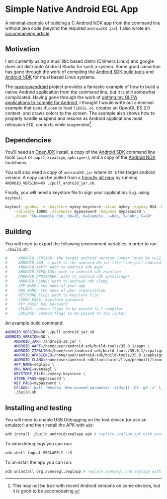 # Simple Native Android EGL App

A minimal example of building a C Android NDK app from the command line without
java code (beyond the required `androidXX.jar`). I also wrote an
[accompanying article][9].

## Motivation

I am currently using a musl libc based distro (Chimera Linux) and google does not
distribute Android Studio for such a system. Some good samaritan has gone through
the work of compiling the [Android SDK build tools][3] and [Android NDK][4] for musl based
Linux systems.

The [rawdrawandroid][1] project provides a fantastic example of how to build a native
Android applicaiton from the command line, but it is still somewhat
complicated. Having gone through the work of [getting my GLFW applications to compile for
Android][2], I thought I would write out a minimal example that uses `dlopen` to load
`libEGL.so`, creates an OpenGL ES 2.0 context, and draws colors to the screen. The example
also shows how to properly handle suspend and resume as Android applications must relinquish
EGL contexts while suspended[^1].

## Dependencies

You'll need an [OpenJDK][5] install,
a copy of the [Android SDK][6] command line tools (`aapt` or `aapt2`, `zipalign`, `apksigner`),
and a copy of the [Android NDK][7] toolchains.

You will also need a copy of
`androidXX.jar` where `XX` is the target android version. A copy can be pulled from a [friendly git
repo][8] by running `ANDROID_VERSION=XX ./pull_android_jar.sh`.

Finally, you will need a keystore file to sign your application. E.g. using `keytool`:
```bash
keytool -genkey -v -keystore mykey.keystore -alias mykey -keyalg RSA -keysize 2048 \
    -validity 10000 -storepass mypassword -keypass mypassword \
    -dname "CN=example.com, OU=ID, O=Example, L=Doe, S=John, C=GB"
```

## Building

You will need to export the following environment variables in order to run `./build.sh`:
```bash
#     ANDROID_VERSION: the target android version number (must be >=22)
#     ANDROID_JAR: a path to the android-XX.jar file (see pull_android_jar.sh)
#     ANDROID_AAPT: path to android sdk aapt
#     ANDROID_ZIPALIGN: path to android sdk zipalign
#     ANDROID_APKSIGNER: path to android sdk apksizinger
#     ANDROID_CLANG: path to android ndk clang
#     APP_NAME: the name of your app
#     ORG_NAME: the name of your organization
#     KEYSTORE_FILE: path to keystore file
#     STORE_PASS: keystore password
#     KEY_PASS: key password
#     CFLAGS: common flags to be passed to C compiler
#     LDFLAGS: common flags to be passed to the linker
```

An example build command:
```bash
ANDROID_VERSION=30 ./pull_android_jar.sh
ANDROID_VERSION=30 \
    ANDROID_JAR=./android-30.jar \
    ANDROID_AAPT=/home/user/android-sdk/build-tools/35.0.1/aapt \
    ANDROID_ZIPALIGN=/home/user/android-sdk/build-tools/35.0.1/zipalign \
    ANDROID_APKSIGNER=/home/user/android-sdk/build-tools/35.0.1/apksigner \
    ANDROID_CLANG=/home/user/android-ndk/toolchains/llvm/prebuilt/linux-x86_64/bin/clang \
    APP_NAME=seglapp \
    ORG_NAME=avensegl \
    KEYSTORE_FILE=./mykey.keystore \
    STORE_PASS=mypassword \
    KEY_PASS=mypassword \
    CFLAGS="-Wall -Wextra -Wno-unused-parameter -std=c11 -O3 -g0 -s" \
    ./build.sh
```

## Installing and testing

You will need to enable USB Debugging on the test device (or use an emulator) and then
install the APK with `adb`:

```bash
adb install ./build_android/seglapp.apk # replace seglapp.apk with your app name
```

To view debug logs you can run:
```bash
adb shell logcat SEGLAPP:I *:S
```

To uninstall the app you can run:
```bash
adb uninstall org.avensegl.seglapp # replace avensegl and seglapp with your org and app names
```

[^1]: This may not be true with recent Android versions on some devices, but it
      is good to be accomodating.

[1]: https://github.com/cnlohr/rawdrawandroid
[2]: https://github.com/permutationlock/libavengraph
[3]: https://github.com/HomuHomu833/android-sdk-custom
[4]: https://github.com/HomuHomu833/android-ndk-custom
[5]: https://openjdk.org/index.html
[6]: https://developer.android.com/studio
[7]: https://developer.android.com/ndk/downloads
[8]: https://github.com/Sable/android-platforms
[9]: https://musing.permutationlock.com/android_egl/
